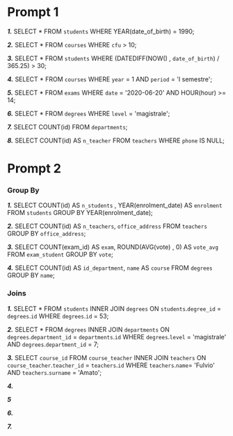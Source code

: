 # Prompt 1

***1.*** SELECT * FROM `students` WHERE YEAR(date_of_birth) = 1990;

***2.*** SELECT * FROM `courses` WHERE `cfu` > 10;

***3.*** SELECT * FROM `students` WHERE (DATEDIFF(NOW() , `date_of_birth`) / 365.25) > 30;

***4.*** SELECT * FROM `courses` WHERE `year` = 1 AND `period` = 'I semestre';

***5.*** SELECT * FROM `exams` WHERE `date` = '2020-06-20' AND HOUR(hour) >= 14;

***6.*** SELECT * FROM `degrees` WHERE `level` = 'magistrale';

***7.*** SELECT COUNT(id) FROM `departments`;

***8.*** SELECT COUNT(id) AS `n_teacher` FROM `teachers` WHERE `phone` IS NULL;


# Prompt 2

### Group By

***1.*** SELECT COUNT(id) AS `n_students` , YEAR(enrolment_date) AS `enrolment` FROM `students` GROUP BY YEAR(enrolment_date);


***2.*** SELECT COUNT(id) AS `n_teachers`, `office_address` FROM `teachers` GROUP BY `office_address`;

***3.*** SELECT COUNT(exam_id) AS `exam`, ROUND(AVG(vote) , 0) AS `vote_avg` FROM `exam_student` GROUP BY `vote`;

***4.*** SELECT COUNT(id) AS `id_department`, `name` AS `course` FROM `degrees` GROUP BY `name`;

### Joins

***1.*** SELECT * FROM `students` INNER JOIN `degrees` ON `students`.`degree_id` = `degrees`.`id` WHERE `degrees`.`id` = 53;


***2.*** SELECT * FROM `degrees` INNER JOIN `departments` ON `degrees`.`department_id` = `departments`.`id` WHERE `degrees`.`level` = 'magistrale' AND `degrees`.`department_id` = 7;


***3.***  SELECT `course_id` FROM `course_teacher` INNER JOIN `teachers` ON `course_teacher`.`teacher_id` = `teachers`.`id` WHERE `teachers`.`name`= 'Fulvio' AND `teachers`.`surname` = 'Amato';



***4.*** 

***5*** 

***6.*** 

***7.*** 